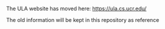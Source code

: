 The ULA website has moved here: https://ula.cs.ucr.edu/

The old information will be kept in this repository as reference
